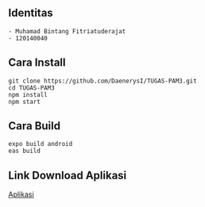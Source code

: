 ## Identitas
    - Muhamad Bintang Fitriatuderajat
    - 120140040
## Cara Install 
    git clone https://github.com/DaenerysI/TUGAS-PAM3.git
    cd TUGAS-PAM3
    npm install
    npm start
    
## Cara Build
    expo build android
    eas build
    
## Link Download Aplikasi
   
   [Aplikasi](https://drive.google.com/drive/folders/1CtbzjLxTaxbKeooYXwxx_etUSfcuPK1b?usp=sharing)
